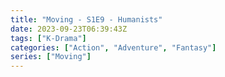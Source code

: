```yaml
---
title: "Moving - S1E9 - Humanists"
date: 2023-09-23T06:39:43Z
tags: ["K-Drama"]
categories: ["Action", "Adventure", "Fantasy"]
series: ["Moving"]
---
```



<mux-player stream-type="on-demand"
  src="https://kp3d-my.sharepoint.com/personal/ryoo_kp3d_onmicrosoft_com/_layouts/15/download.aspx?share=ETY7v_1ynIhCgXZxYlpTEJMBcaGg6YiG6kYJO4jiCFUT2g" metadata-video-title="Moving - S1E9 - Humanists" prefer-playback="mse" controls>
  </mux-player>
  
  
  <script src="https://cdn.jsdelivr.net/npm/@mux/mux-player"></script>
  
 <script id="KN4aVzgrVZQqf5t4C9wdK6Lka3zfVePZriGOgo1IcfU" type="application/ld+json">
 {
  "@context": "https://schema.org/",
  "@type": "VideoObject",
  "name": "Moving - S1E9 - Humanists",
  "contentUrl": "https://stream.mux.com/KN4aVzgrVZQqf5t4C9wdK6Lka3zfVePZriGOgo1IcfU.m3u8",
  "thumbnailUrl": "https://www.themoviedb.org/t/p/original/vDJE7JPnPc6fJBMBXdSltYM6yL6.jpg?width=314&fit_mode=preserve&time=25",
  "uploadDate": "2023-09-23T06:39:43Z",
}

</script>

